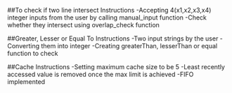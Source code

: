 ##To check if two line intersect
Instructions
-Accepting 4(x1,x2,x3,x4) integer inputs from the user by calling manual_input function
-Check whether they intersect using overlap_check function

##Greater, Lesser or Equal To
Instructions
-Two input strings by the user
-Converting them into integer
-Creating greaterThan, lesserThan or equal function to check 

##Cache
Instructions
-Setting maximum cache size to be 5
-Least recently accessed value is removed once the max limit is achieved
-FIFO implemented






